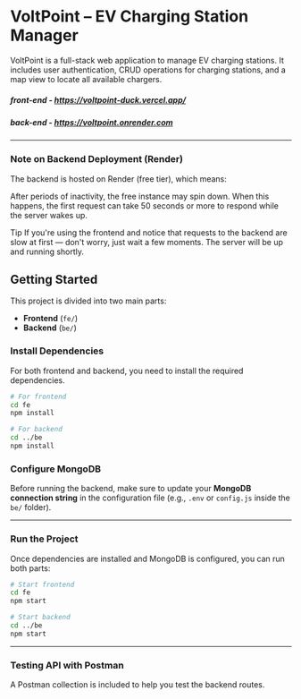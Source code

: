 # VoltPoint – EV Charging Station Manager

VoltPoint is a full-stack web application to manage EV charging stations. It includes user authentication, CRUD operations for charging stations, and a map view to locate all available chargers.

##### front-end - https://voltpoint-duck.vercel.app/ 
##### back-end - https://voltpoint.onrender.com

---
### Note on Backend Deployment (Render)
The backend is hosted on Render (free tier), which means:

After periods of inactivity, the free instance may spin down. When this happens, the first request can take 50 seconds or more to respond while the server wakes up.

Tip
If you're using the frontend and notice that requests to the backend are slow at first — don't worry, just wait a few moments. The server will be up and running shortly.

##  Getting Started

This project is divided into two main parts:

* **Frontend** (`fe/`)
* **Backend** (`be/`)

### Install Dependencies

For both frontend and backend, you need to install the required dependencies.

```bash
# For frontend
cd fe
npm install

# For backend
cd ../be
npm install
```

###  Configure MongoDB

Before running the backend, make sure to update your **MongoDB connection string** in the configuration file (e.g., `.env` or `config.js` inside the `be/` folder).

---

###  Run the Project

Once dependencies are installed and MongoDB is configured, you can run both parts:

```bash
# Start frontend
cd fe
npm start

# Start backend
cd ../be
npm start
```

---
### Testing API with Postman

A Postman collection is included to help you test the backend routes.